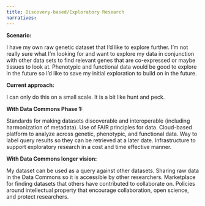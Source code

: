```yaml
---
title: Discovery-based/Exploratory Research
narratives:
---
```


**Scenario:**

I have my own raw genetic dataset that I’d like to explore
further. I’m not really sure what I’m looking for and want to explore
my data in conjunction with other data sets to find relevant genes
that are co-expressed or maybe tissues to look at. Phenotypic and
functional data would be good to explore in the future so I’d like to
save my initial exploration to build on in the future.

**Current approach:**

I can only do this on a small scale. It is a bit like hunt and peck.

**With Data Commons Phase 1:**

Standards for making datasets discoverable and interoperable
(including harmonization of metadata). Use of FAIR principles for
data. Cloud-based platform to analyze across genetic, phenotypic, and
functional data. Way to label query results so they can be retrieved
at a later date. Infrastructure to support exploratory research in a
cost and time effective manner.

**With Data Commons longer vision:**

My dataset can be used as a query against other datasets. Sharing raw
data in the Data Commons so it is accessible by other
researchers. Marketplace for finding datasets that others have
contributed to collaborate on. Policies around intellectual property
that encourage collaboration, open science, and protect researchers.

